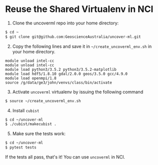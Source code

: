 # Reuse the Shared Virtualenv in NCI


1. Clone the uncoverml repo into your home directory:

```bash
$ cd ~
$ git clone git@github.com:GeoscienceAustralia/uncover-ml.git
```

2. Copy the following lines and save it in `~/create_uncoverml_env.sh` in your home directory.

```
module unload intel-cc
module unload intel-cc
module load python3/3.5.2 python3/3.5.2-matplotlib
module load hdf5/1.8.10 gdal/2.0.0 geos/3.5.0 gcc/4.9.0
module load openmpi/1.8
source /g/data/ge3/john/venvs/class/bin/activate
```

3. Activate `uncoverml` virtualenv by issuing the following command

```bash
$ source ~/create_uncoverml_env.sh
``` 

4. Install `cubist`

```bash
$ cd ~/uncover-ml
$ ./cubist/makecubist .
```

 
 5. Make sure the tests work:

```bash
$ cd ~/uncover-ml
$ pytest tests
```

If the tests all pass, that's it! You can use `uncoverml` in NCI.
